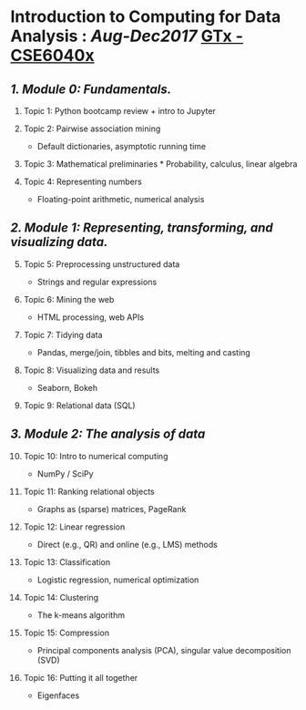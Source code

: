 # Introduction to Computing for Data Analysis : _Aug-Dec2017_  [__GTx -  CSE6040x__](https://www.edx.org/course/introduction-to-computing-for-data-analysis)

## *1. Module 0: Fundamentals.*

1. Topic 1: Python bootcamp review + intro to Jupyter
2. Topic 2: Pairwise association mining
  	* Default dictionaries, asymptotic running time

3. Topic 3: Mathematical preliminaries
    	* Probability, calculus, linear algebra
 
4. Topic 4: Representing numbers
	* Floating-point arithmetic, numerical analysis

## *2. Module 1: Representing, transforming, and visualizing data.*

5. Topic 5: Preprocessing unstructured data
	  * Strings and regular expressions
	  
6. Topic 6: Mining the web
	  * HTML processing, web APIs
	  
7. Topic 7: Tidying data
	  * Pandas, merge/join, tibbles and bits, melting and casting
	  
8. Topic 8: Visualizing data and results
	  * Seaborn, Bokeh
	  
9. Topic 9: Relational data (SQL)

## *3. Module 2: The analysis of data*

10. Topic 10: Intro to numerical computing
	  * NumPy / SciPy
	  
11. Topic 11: Ranking relational objects
	  * Graphs as (sparse) matrices, PageRank
	  
12. Topic 12: Linear regression
	  * Direct (e.g., QR) and online (e.g., LMS) methods
	  
13. Topic 13: Classification
	  * Logistic regression, numerical optimization
	  
14. Topic 14: Clustering
	  * The k-means algorithm
	  
15. Topic 15: Compression
	  * Principal components analysis (PCA), singular value decomposition (SVD)
	  
16. Topic 16: Putting it all together
	  * Eigenfaces
